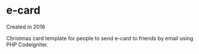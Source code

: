 # e-card

Created in 2016

Christmas card template for people to send e-card to friends by email using PHP Codeigniter.
